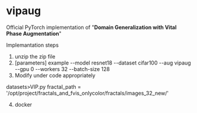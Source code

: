# vipaug
Official PyTorch implementation of "**Domain Generalization with Vital Phase Augmentation**"

Implemantation steps 
1. unzip the zip file
2. [parameters] example
--model
resnet18
--dataset
cifar100
--aug
vipaug
--gpu
0
--workers
32
--batch-size
128
3. Modify under code appropriately

datasets>VIP.py
fractal_path = '/opt/project/fractals_and_fvis_onlycolor/fractals/images_32_new/'

4. docker 

